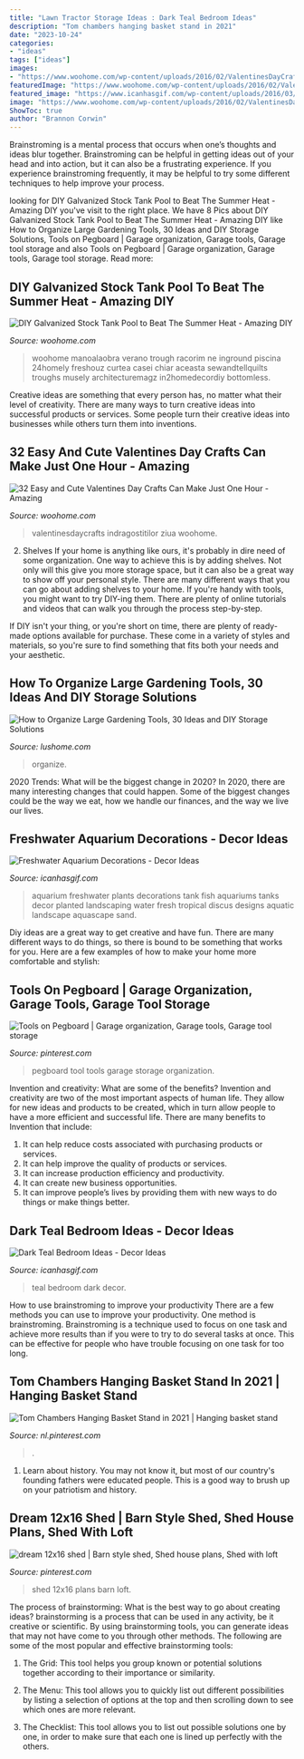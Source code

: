 ```yaml
---
title: "Lawn Tractor Storage Ideas : Dark Teal Bedroom Ideas"
description: "Tom chambers hanging basket stand in 2021"
date: "2023-10-24"
categories:
- "ideas"
tags: ["ideas"]
images:
- "https://www.woohome.com/wp-content/uploads/2016/02/ValentinesDayCrafts-30.jpg"
featuredImage: "https://www.woohome.com/wp-content/uploads/2016/02/ValentinesDayCrafts-30.jpg"
featured_image: "https://www.icanhasgif.com/wp-content/uploads/2016/03/Freshwater-Aquarium-Decorations.jpg"
image: "https://www.woohome.com/wp-content/uploads/2016/02/ValentinesDayCrafts-30.jpg"
ShowToc: true
author: "Brannon Corwin"
---
```



Brainstroming is a mental process that occurs when one’s thoughts and ideas blur together. Brainstroming can be helpful in getting ideas out of your head and into action, but it can also be a frustrating experience. If you experience brainstroming frequently, it may be helpful to try some different techniques to help improve your process.

	

		
looking for DIY Galvanized Stock Tank Pool to Beat The Summer Heat - Amazing DIY you've visit to the right place. We have 8 Pics about DIY Galvanized Stock Tank Pool to Beat The Summer Heat - Amazing DIY like How to Organize Large Gardening Tools, 30 Ideas and DIY Storage Solutions, Tools on Pegboard | Garage organization, Garage tools, Garage tool storage and also Tools on Pegboard | Garage organization, Garage tools, Garage tool storage. Read more:
		
    
## DIY Galvanized Stock Tank Pool To Beat The Summer Heat - Amazing DIY

<img loading=lazy src="https://www.woohome.com/wp-content/uploads/2016/06/galvanized-stock-tank-pool-ideas-woohome-10.jpg" onerror="this.onerror=null;this.src='https://tse2.mm.bing.net/th?id=OIP.-Z3Fqoz01op8RRicAVlgSgHaQq&amp;pid=15.1';" alt="DIY Galvanized Stock Tank Pool to Beat The Summer Heat - Amazing DIY">

_Source: woohome.com_

>woohome manoalaobra verano trough racorim ne inground piscina 24homely freshouz curtea casei chiar aceasta sewandtellquilts troughs musely architecturemagz in2homedecordiy bottomless. 

	

Creative ideas are something that every person has, no matter what their level of creativity. There are many ways to turn creative ideas into successful products or services. Some people turn their creative ideas into businesses while others turn them into inventions.

    
## 32 Easy And Cute Valentines Day Crafts Can Make Just One Hour - Amazing

<img loading=lazy src="https://www.woohome.com/wp-content/uploads/2016/02/ValentinesDayCrafts-30.jpg" onerror="this.onerror=null;this.src='https://tse3.mm.bing.net/th?id=OIP.Og79wQRSNGjIZd_ujoOfVAHaUw&amp;pid=15.1';" alt="32 Easy and Cute Valentines Day Crafts Can Make Just One Hour - Amazing">

_Source: woohome.com_

>valentinesdaycrafts indragostitilor ziua woohome. 

	

2. Shelves
If your home is anything like ours, it's probably in dire need of some organization. One way to achieve this is by adding shelves. Not only will this give you more storage space, but it can also be a great way to show off your personal style.
There are many different ways that you can go about adding shelves to your home. If you're handy with tools, you might want to try DIY-ing them. There are plenty of online tutorials and videos that can walk you through the process step-by-step.

If DIY isn't your thing, or you're short on time, there are plenty of ready-made options available for purchase. These come in a variety of styles and materials, so you're sure to find something that fits both your needs and your aesthetic.

    
## How To Organize Large Gardening Tools, 30 Ideas And DIY Storage Solutions

<img loading=lazy src="https://www.lushome.com/wp-content/uploads/2020/01/storage-ideas-gadening-tools-26.jpg" onerror="this.onerror=null;this.src='https://tse2.mm.bing.net/th?id=OIP.FJWVSook7nm9MPxbnuUo0wAAAA&amp;pid=15.1';" alt="How to Organize Large Gardening Tools, 30 Ideas and DIY Storage Solutions">

_Source: lushome.com_

>organize. 

	

2020 Trends: What will be the biggest change in 2020?
In 2020, there are many interesting changes that could happen. Some of the biggest changes could be the way we eat, how we handle our finances, and the way we live our lives.

    
## Freshwater Aquarium Decorations - Decor Ideas

<img loading=lazy src="https://www.icanhasgif.com/wp-content/uploads/2016/03/Freshwater-Aquarium-Decorations.jpg" onerror="this.onerror=null;this.src='https://tse2.mm.bing.net/th?id=OIP.cBtKfxCO21CL7TKShd-4yAHaE8&amp;pid=15.1';" alt="Freshwater Aquarium Decorations - Decor Ideas">

_Source: icanhasgif.com_

>aquarium freshwater plants decorations tank fish aquariums tanks decor planted landscaping water fresh tropical discus designs aquatic landscape aquascape sand. 

	

Diy ideas are a great way to get creative and have fun. There are many different ways to do things, so there is bound to be something that works for you. Here are a few examples of how to make your home more comfortable and stylish: 

    
## Tools On Pegboard | Garage Organization, Garage Tools, Garage Tool Storage

<img loading=lazy src="https://i.pinimg.com/736x/a7/d8/92/a7d8927a7d8511898f4d831cdbe72699.jpg" onerror="this.onerror=null;this.src='https://tse4.mm.bing.net/th?id=OIP.44cYoZvKsiPj8fWKGvTVJAHaLE&amp;pid=15.1';" alt="Tools on Pegboard | Garage organization, Garage tools, Garage tool storage">

_Source: pinterest.com_

>pegboard tool tools garage storage organization. 

	

Invention and creativity: What are some of the benefits?
Invention and creativity are two of the most important aspects of human life. They allow for new ideas and products to be created, which in turn allow people to have a more efficient and successful life. There are many benefits to Invention that include: 
1. It can help reduce costs associated with purchasing products or services. 
2. It can help improve the quality of products or services. 
3. It can increase production efficiency and productivity. 
4. It can create new business opportunities. 
5. It can improve people’s lives by providing them with new ways to do things or make things better.

    
## Dark Teal Bedroom Ideas - Decor Ideas

<img loading=lazy src="https://www.icanhasgif.com/wp-content/uploads/2015/01/Dark-Teal-Bedroom-Ideas.jpg" onerror="this.onerror=null;this.src='https://tse3.mm.bing.net/th?id=OIP.zqF5KwELYd2E4FyT2xuDowHaE8&amp;pid=15.1';" alt="Dark Teal Bedroom Ideas - Decor Ideas">

_Source: icanhasgif.com_

>teal bedroom dark decor. 

	

How to use brainstroming to improve your productivity
There are a few methods you can use to improve your productivity. One method is brainstroming. Brainstroming is a technique used to focus on one task and achieve more results than if you were to try to do several tasks at once. This can be effective for people who have trouble focusing on one task for too long.

    
## Tom Chambers Hanging Basket Stand In 2021 | Hanging Basket Stand

<img loading=lazy src="https://i.pinimg.com/736x/58/b1/ee/58b1eeff311dda814c1e0cf2c650205b.jpg" onerror="this.onerror=null;this.src='https://tse4.mm.bing.net/th?id=OIP.Q2GyolobIyRA6cUNSgvDSgHaJ3&amp;pid=15.1';" alt="Tom Chambers Hanging Basket Stand in 2021 | Hanging basket stand">

_Source: nl.pinterest.com_

>. 

	

1) Learn about history. You may not know it, but most of our country's founding fathers were educated people. This is a good way to brush up on your patriotism and history. 

    
## Dream 12x16 Shed | Barn Style Shed, Shed House Plans, Shed With Loft

<img loading=lazy src="https://i.pinimg.com/736x/d4/1f/56/d41f56f639f5b94bcba7ac2e1a379088.jpg" onerror="this.onerror=null;this.src='https://tse3.mm.bing.net/th?id=OIP.TYrvsh6RWDivIISYX19zJAHaJ3&amp;pid=15.1';" alt="dream 12x16 shed | Barn style shed, Shed house plans, Shed with loft">

_Source: pinterest.com_

>shed 12x16 plans barn loft. 

	

The process of brainstorming: What is the best way to go about creating ideas?
brainstorming is a process that can be used in any activity, be it creative or scientific. By using brainstorming tools, you can generate ideas that may not have come to you through other methods. The following are some of the most popular and effective brainstorming tools:
1. The Grid: This tool helps you group known or potential solutions together according to their importance or similarity.

2. The Menu: This tool allows you to quickly list out different possibilities by listing a selection of options at the top and then scrolling down to see which ones are more relevant.

3. The Checklist: This tool allows you to list out possible solutions one by one, in order to make sure that each one is lined up perfectly with the others.

